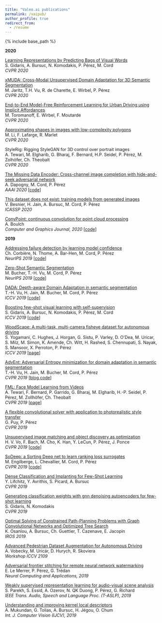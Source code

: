 ```yaml
---
title: "Valeo.ai publications"
permalink: /vaipub/
author_profile: true
redirect_from:
  - /resume
---
```


{% include base_path %}

**2020**

[Learning Representations by Predicting Bags of Visual Words]()  
S. Gidaris, A. Bursuc, N. Komodakis, P. Pérez, M. Cord  
*CVPR 2020*

[xMUDA: Cross-Modal Unsupervised Domain Adaptation for 3D Semantic Segmentation](https://arxiv.org/abs/1911.12676)  
M. Jaritz, T.H. Vu, R. de Charette, E. Wirbel, P. Pérez  
*CVPR 2020*

[End-to-End Model-Free Reinforcement Learning for Urban Driving using Implicit Affordances](https://arxiv.org/abs/1911.10868)  
M. Toromanoff, E. Wirbel, F. Moutarde  
*CVPR 2020*

[Approximating shapes in images with low-complexity polygons]()  
M. Li, F. Lafarge, R. Marlet  
*CVPR 2020*

StyleRig: Rigging StyleGAN for 3D control over portrait images  
A. Tewari, M. Elgharib, G. Bharaj, F. Bernard, H.P. Seidel, P. Pérez, M. Zolhöfer, Ch. Theobalt   
*CVPR 2020* 

[The Missing Data Encoder: Cross-channel image completion with hide-and-seek adversarial network](https://arxiv.org/abs/1905.01861)  
A. Dapogny, M. Cord, P. Pérez  
*AAAI 2020* [[code](https://gitlab.com/adapo/themissingdataencoder/-/wikis/home)]

[This dataset does not exist: training models from generated images](https://arxiv.org/abs/1911.02888)  
V. Besnier, H. Jain, A. Bursuc, M. Cord, P. Pérez  
*ICASSP 2020*

 [ConvPoint: continuous convolution for point cloud processing](https://arxiv.org/abs/1904.02375)  
 A. Boulch  
 *Computer and Graphics Journal, 2020* [[code](https://github.com/aboulch/ConvPoint)]

**2019**

[Addressing failure detection by learning model confidence](https://papers.nips.cc/paper/8556-addressing-failure-detection-by-learning-model-confidence)  
Ch. Corbière, N. Thome, A. Bar-Hen, M. Cord, P. Pérez  
*NeurIPS 2019* [[code](https://github.com/valeoai/ConfidNet)]

[Zero-Shot Semantic Segmentation](http://papers.nips.cc/paper/8338-zero-shot-semantic-segmentation)  
M. Bucher, T.-H. Vu, M. Cord, P. Pérez  
*NeurIPS 2019* [[code](https://github.com/valeoai/ZS3)]  

[DADA: Depth-aware Domain Adaptation in semantic segmentation](http://openaccess.thecvf.com/content_ICCV_2019/html/Vu_DADA_Depth-Aware_Domain_Adaptation_in_Semantic_Segmentation_ICCV_2019_paper.html)  
T.-H. Vu, H. Jain, M. Bucher, M. Cord, P. Pérez  
*ICCV 2019* [[code](https://github.com/valeoai/DADA)]

[Boosting few-shot visual learning with self-supervision](http://openaccess.thecvf.com/content_ICCV_2019/html/Gidaris_Boosting_Few-Shot_Visual_Learning_With_Self-Supervision_ICCV_2019_paper.html)  
S. Gidaris, A. Bursuc, N. Komodakis, P. Pérez, M. Cord  
*ICCV 2019* [[code](https://github.com/valeoai/BF3S)]

[WoodScape: A multi-task, multi-camera fisheye dataset for autonomous driving](http://openaccess.thecvf.com/content_ICCV_2019/html/Yogamani_WoodScape_A_Multi-Task_Multi-Camera_Fisheye_Dataset_for_Autonomous_Driving_ICCV_2019_paper.html)  
S. Yogamani, C. Hughes, J. Horgan, G. Sistu, P. Varley, D. O'Dea, M. Uricar, S. Milz, M. Simon, K. Amende, Ch. Witt, H. Rashed, S. Chennupati, S. Nayak, S. Mansoor, X. Perroton, P. Pérez  
*ICCV 2019*  [[page](https://github.com/valeoai/WoodScape)]

[AdvEnt: Adversarial Entropy minimization for domain adaptation in semantic segmentation](http://openaccess.thecvf.com/content_CVPR_2019/html/Vu_ADVENT_Adversarial_Entropy_Minimization_for_Domain_Adaptation_in_Semantic_Segmentation_CVPR_2019_paper.html)  
T.-H. Vu, H. Jain, M. Bucher, M. Cord, P. Pérez  
*CVPR 2019* [[blog](https://medium.com/@valeo.ai/advent-adversarial-entropy-minimization-for-domain-adaptation-in-semantic-segmentation-dba21934430b),[code](https://github.com/valeoai/ADVENT)]

[FML: Face Model Learning from Videos](http://openaccess.thecvf.com/content_CVPR_2019/html/Tewari_FML_Face_Model_Learning_From_Videos_CVPR_2019_paper.html)  
A. Tewari, F. Bernard, P. Garrido, G. Bharaj, M. Elgharib, H.-P. Seidel, P. Pérez, M. Zollhöfer, Ch. Theobalt  
*CVPR 2019* [[page](https://people.mpi-inf.mpg.de/~atewari/projects/FML19/)]

[A flexible convolutional solver with application to photorealistic style transfer](http://openaccess.thecvf.com/content_CVPR_2019/html/Puy_A_Flexible_Convolutional_Solver_for_Fast_Style_Transfers_CVPR_2019_paper.html)  
G. Puy, P. Pérez  
*CVPR 2019*

[Unsupervised image matching and object discovery as optimization](http://openaccess.thecvf.com/content_CVPR_2019/html/Vo_Unsupervised_Image_Matching_and_Object_Discovery_as_Optimization_CVPR_2019_paper.html)  
H. V. Vo, F. Bach, M. Cho, K. Han, Y. LeCun, P. Pérez, J. Ponce  
*CVPR 2019* [[code](https://github.com/huyvvo/OSD)]

[SoDeep: a Sorting Deep net to learn ranking loss surrogates](http://openaccess.thecvf.com/content_CVPR_2019/html/Engilberge_SoDeep_A_Sorting_Deep_Net_to_Learn_Ranking_Loss_Surrogates_CVPR_2019_paper.html)  
M. Engilberge, L. Chevallier, M. Cord, P. Pérez  
*CVPR 2019* [[code](https://github.com/technicolor-research/sodeep)]

[Dense Classification and Implanting for Few-Shot Learning](http://openaccess.thecvf.com/content_CVPR_2019/html/Lifchitz_Dense_Classification_and_Implanting_for_Few-Shot_Learning_CVPR_2019_paper.html)  
Y. Lifchitz, Y. Avrithis, S. Picard, A. Bursuc  
*CVPR 2019*

[Generating classification weights with gnn denoising autoencoders for few-shot learning](http://openaccess.thecvf.com/content_CVPR_2019/html/Gidaris_Generating_Classification_Weights_With_GNN_Denoising_Autoencoders_for_Few-Shot_Learning_CVPR_2019_paper.html)  
S. Gidaris, N. Komodakis  
*CVPR 2019*  

[Optimal Solving of Constrained Path-Planning Problems with Graph Convolutional Networks and Optimized Tree Search](https://abursuc.github.io/papers/iros_2019.pdf)  
K. Osanlou, A. Bursuc, Ch. Guettier, T. Cazenave, E. Jacopin  
*IROS 2019*

[Advanced Pedestrian Dataset Augmentation for Autonomous Driving](http://openaccess.thecvf.com/content_ICCVW_2019/papers/ADW/Vobecky_Advanced_Pedestrian_Dataset_Augmentation_for_Autonomous_Driving_ICCVW_2019_paper.pdf)  
A. Vobecky, M. Uricár, D. Hurych, R. Skoviera  
*Workshop ICCV 2109*

[Adversarial frontier stitching for remote neural network watermarking](https://hal.laas.fr/hal-02043818/file/1711.01894.pdf)  
E. Le Merrer, P. Pérez, G. Trédan  
*Neural Computing and Applications, 2019*

[Weakly supervised representation learning for audio-visual scene analysis](https://arxiv.org/abs/1804.07345)  
S. Parekh, S. Essid, A. Ozerov, N. QK Duong, P. Pérez, G. Richard  
*IEEE Trans. Audio, Speech and Language Proc. (T-ASLP), 2019* 

[Understanding and improving kernel local descriptors](https://arxiv.org/abs/1811.11147)  
A. Mukundan, G. Tolias, A. Bursuc, H. Jégou, O. Chum  
*Int. J. Computer Vision (IJCV), 2019*
